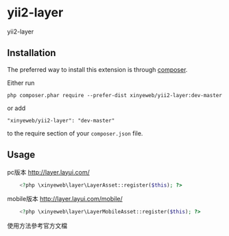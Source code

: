 yii2-layer
==========
yii2-layer

Installation
------------

The preferred way to install this extension is through [composer](http://getcomposer.org/download/).

Either run

```
php composer.phar require --prefer-dist xinyeweb/yii2-layer:dev-master
```

or add

```
"xinyeweb/yii2-layer": "dev-master"
```

to the require section of your `composer.json` file.


Usage
-----
pc版本 http://layer.layui.com/
```php
    <?php \xinyeweb\layer\LayerAsset::register($this); ?>
```
mobile版本 http://layer.layui.com/mobile/
```php
    <?php \xinyeweb\layer\LayerMobileAsset::register($this); ?>
```
使用方法參考官方文檔

